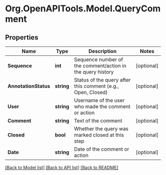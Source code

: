 # Org.OpenAPITools.Model.QueryComment

## Properties

Name | Type | Description | Notes
------------ | ------------- | ------------- | -------------
**Sequence** | **int** | Sequence number of the comment/action in the query history | [optional] 
**AnnotationStatus** | **string** | Status of the query after this comment (e.g., Open, Closed) | [optional] 
**User** | **string** | Username of the user who made the comment or action | [optional] 
**Comment** | **string** | Text of the comment | [optional] 
**Closed** | **bool** | Whether the query was marked closed at this step | [optional] 
**Date** | **string** | Date of the comment or action | [optional] 

[[Back to Model list]](../../README.md#documentation-for-models) [[Back to API list]](../../README.md#documentation-for-api-endpoints) [[Back to README]](../../README.md)

